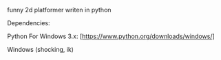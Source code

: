 funny 2d platformer writen in python

Dependencies:

Python For Windows 3.x: [https://www.python.org/downloads/windows/]

Windows (shocking, ik)
